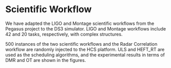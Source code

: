 # Scientific Workflow
We have adapted the LIGO and Montage scientific workflows from the Pegasus project to the DS3 simulator. 
LIGO and Montage workflows include 42 and 20 tasks, respectively, with complex structures.

500 instances of the two scientific workflows and the Radar Correlation workflow are randomly injected to the HCS platform. ULS and HEFT_RT are used as the scheduling algorithms, and the experimental results in terms of DMR and OT are shown in the figures. 
